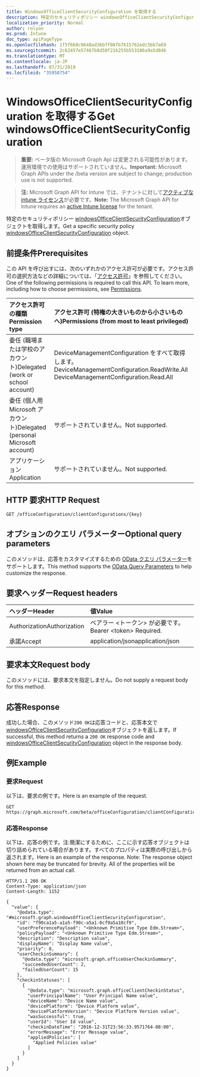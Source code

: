 ```yaml
---
title: WindowsOfficeClientSecurityConfiguration を取得する
description: 特定のセキュリティポリシー windowsOfficeClientSecurityConfiguration オブジェクトを取得します。
localization_priority: Normal
author: rolyon
ms.prod: Intune
doc_type: apiPageType
ms.openlocfilehash: 1f5f668c0648ad36bff08fb7615762edc5bb7a69
ms.sourcegitcommit: 2c62457e57467b8d50f21b255b553106a9a5d8d6
ms.translationtype: MT
ms.contentlocale: ja-JP
ms.lasthandoff: 07/31/2019
ms.locfileid: "35958754"
---
```

# <a name="get-windowsofficeclientsecurityconfiguration"></a><span data-ttu-id="3fd46-103">WindowsOfficeClientSecurityConfiguration を取得する</span><span class="sxs-lookup"><span data-stu-id="3fd46-103">Get windowsOfficeClientSecurityConfiguration</span></span>

> <span data-ttu-id="3fd46-104">**重要:** ベータ版の Microsoft Graph Api は変更される可能性があります。運用環境での使用はサポートされていません。</span><span class="sxs-lookup"><span data-stu-id="3fd46-104">**Important:** Microsoft Graph APIs under the /beta version are subject to change; production use is not supported.</span></span>

> <span data-ttu-id="3fd46-105">**注:** Microsoft Graph API for Intune では、テナントに対して[アクティブな intune ライセンス](https://go.microsoft.com/fwlink/?linkid=839381)が必要です。</span><span class="sxs-lookup"><span data-stu-id="3fd46-105">**Note:** The Microsoft Graph API for Intune requires an [active Intune license](https://go.microsoft.com/fwlink/?linkid=839381) for the tenant.</span></span>

<span data-ttu-id="3fd46-106">特定のセキュリティポリシー [windowsOfficeClientSecurityConfiguration](../resources/intune-cirrus-windowsofficeclientsecurityconfiguration.md)オブジェクトを取得します。</span><span class="sxs-lookup"><span data-stu-id="3fd46-106">Get a specific security policy [windowsOfficeClientSecurityConfiguration](../resources/intune-cirrus-windowsofficeclientsecurityconfiguration.md) object.</span></span>

## <a name="prerequisites"></a><span data-ttu-id="3fd46-107">前提条件</span><span class="sxs-lookup"><span data-stu-id="3fd46-107">Prerequisites</span></span>
<span data-ttu-id="3fd46-p101">この API を呼び出すには、次のいずれかのアクセス許可が必要です。アクセス許可の選択方法などの詳細については、「[アクセス許可](/graph/permissions-reference)」を参照してください。</span><span class="sxs-lookup"><span data-stu-id="3fd46-p101">One of the following permissions is required to call this API. To learn more, including how to choose permissions, see [Permissions](/graph/permissions-reference).</span></span>

|<span data-ttu-id="3fd46-110">アクセス許可の種類</span><span class="sxs-lookup"><span data-stu-id="3fd46-110">Permission type</span></span>|<span data-ttu-id="3fd46-111">アクセス許可 (特権の大きいものから小さいものへ)</span><span class="sxs-lookup"><span data-stu-id="3fd46-111">Permissions (from most to least privileged)</span></span>|
|:---|:---|
|<span data-ttu-id="3fd46-112">委任 (職場または学校のアカウント)</span><span class="sxs-lookup"><span data-stu-id="3fd46-112">Delegated (work or school account)</span></span>|<span data-ttu-id="3fd46-113">DeviceManagementConfiguration をすべて取得します。</span><span class="sxs-lookup"><span data-stu-id="3fd46-113">DeviceManagementConfiguration.ReadWrite.All DeviceManagementConfiguration.Read.All</span></span>|
|<span data-ttu-id="3fd46-114">委任 (個人用 Microsoft アカウント)</span><span class="sxs-lookup"><span data-stu-id="3fd46-114">Delegated (personal Microsoft account)</span></span>|<span data-ttu-id="3fd46-115">サポートされていません。</span><span class="sxs-lookup"><span data-stu-id="3fd46-115">Not supported.</span></span>|
|<span data-ttu-id="3fd46-116">アプリケーション</span><span class="sxs-lookup"><span data-stu-id="3fd46-116">Application</span></span>|<span data-ttu-id="3fd46-117">サポートされていません。</span><span class="sxs-lookup"><span data-stu-id="3fd46-117">Not supported.</span></span>|

## <a name="http-request"></a><span data-ttu-id="3fd46-118">HTTP 要求</span><span class="sxs-lookup"><span data-stu-id="3fd46-118">HTTP Request</span></span>
<!-- {
  "blockType": "ignored"
}
-->
``` http
GET /officeConfiguration/clientConfigurations/{key}
```

## <a name="optional-query-parameters"></a><span data-ttu-id="3fd46-119">オプションのクエリ パラメーター</span><span class="sxs-lookup"><span data-stu-id="3fd46-119">Optional query parameters</span></span>
<span data-ttu-id="3fd46-120">このメソッドは、応答をカスタマイズするための [OData クエリ パラメーター](https://developer.microsoft.com/en-us/graph/docs/overview/query_parameters)をサポートします。</span><span class="sxs-lookup"><span data-stu-id="3fd46-120">This method supports the [OData Query Parameters](https://developer.microsoft.com/en-us/graph/docs/overview/query_parameters) to help customize the response.</span></span>

## <a name="request-headers"></a><span data-ttu-id="3fd46-121">要求ヘッダー</span><span class="sxs-lookup"><span data-stu-id="3fd46-121">Request headers</span></span>
|<span data-ttu-id="3fd46-122">ヘッダー</span><span class="sxs-lookup"><span data-stu-id="3fd46-122">Header</span></span>|<span data-ttu-id="3fd46-123">値</span><span class="sxs-lookup"><span data-stu-id="3fd46-123">Value</span></span>|
|:---|:---|
|<span data-ttu-id="3fd46-124">Authorization</span><span class="sxs-lookup"><span data-stu-id="3fd46-124">Authorization</span></span>|<span data-ttu-id="3fd46-125">ベアラー &lt;トークン&gt; が必要です。</span><span class="sxs-lookup"><span data-stu-id="3fd46-125">Bearer &lt;token&gt; Required.</span></span>|
|<span data-ttu-id="3fd46-126">承諾</span><span class="sxs-lookup"><span data-stu-id="3fd46-126">Accept</span></span>|<span data-ttu-id="3fd46-127">application/json</span><span class="sxs-lookup"><span data-stu-id="3fd46-127">application/json</span></span>|

## <a name="request-body"></a><span data-ttu-id="3fd46-128">要求本文</span><span class="sxs-lookup"><span data-stu-id="3fd46-128">Request body</span></span>
<span data-ttu-id="3fd46-129">このメソッドには、要求本文を指定しません。</span><span class="sxs-lookup"><span data-stu-id="3fd46-129">Do not supply a request body for this method.</span></span>

## <a name="response"></a><span data-ttu-id="3fd46-130">応答</span><span class="sxs-lookup"><span data-stu-id="3fd46-130">Response</span></span>
<span data-ttu-id="3fd46-131">成功した場合、このメソッド`200 OK`は応答コードと、応答本文で[windowsOfficeClientSecurityConfiguration](../resources/intune-cirrus-windowsofficeclientsecurityconfiguration.md)オブジェクトを返します。</span><span class="sxs-lookup"><span data-stu-id="3fd46-131">If successful, this method returns a `200 OK` response code and [windowsOfficeClientSecurityConfiguration](../resources/intune-cirrus-windowsofficeclientsecurityconfiguration.md) object in the response body.</span></span>

## <a name="example"></a><span data-ttu-id="3fd46-132">例</span><span class="sxs-lookup"><span data-stu-id="3fd46-132">Example</span></span>

### <a name="request"></a><span data-ttu-id="3fd46-133">要求</span><span class="sxs-lookup"><span data-stu-id="3fd46-133">Request</span></span>
<span data-ttu-id="3fd46-134">以下は、要求の例です。</span><span class="sxs-lookup"><span data-stu-id="3fd46-134">Here is an example of the request.</span></span>
``` http
GET https://graph.microsoft.com/beta/officeConfiguration/clientConfigurations/{key}
```

### <a name="response"></a><span data-ttu-id="3fd46-135">応答</span><span class="sxs-lookup"><span data-stu-id="3fd46-135">Response</span></span>
<span data-ttu-id="3fd46-p102">以下は、応答の例です。注:簡潔にするために、ここに示す応答オブジェクトは切り詰められている場合があります。すべてのプロパティは実際の呼び出しから返されます。</span><span class="sxs-lookup"><span data-stu-id="3fd46-p102">Here is an example of the response. Note: The response object shown here may be truncated for brevity. All of the properties will be returned from an actual call.</span></span>
``` http
HTTP/1.1 200 OK
Content-Type: application/json
Content-Length: 1152

{
  "value": {
    "@odata.type": "#microsoft.graph.windowsOfficeClientSecurityConfiguration",
    "id": "f90ca1a5-a1a5-f90c-a5a1-0cf9a5a10cf9",
    "userPreferencePayload": "<Unknown Primitive Type Edm.Stream>",
    "policyPayload": "<Unknown Primitive Type Edm.Stream>",
    "description": "Description value",
    "displayName": "Display Name value",
    "priority": 8,
    "userCheckinSummary": {
      "@odata.type": "microsoft.graph.officeUserCheckinSummary",
      "succeededUserCount": 2,
      "failedUserCount": 15
    },
    "checkinStatuses": [
      {
        "@odata.type": "microsoft.graph.officeClientCheckinStatus",
        "userPrincipalName": "User Principal Name value",
        "deviceName": "Device Name value",
        "devicePlatform": "Device Platform value",
        "devicePlatformVersion": "Device Platform Version value",
        "wasSuccessful": true,
        "userId": "User Id value",
        "checkinDateTime": "2016-12-31T23:56:33.9571764-08:00",
        "errorMessage": "Error Message value",
        "appliedPolicies": [
          "Applied Policies value"
        ]
      }
    ]
  }
}
```



